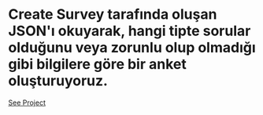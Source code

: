 # Create Survey tarafında oluşan JSON'ı okuyarak, hangi tipte sorular olduğunu veya zorunlu olup olmadığı gibi bilgilere göre bir anket oluşturuyoruz.

[See Project](https://g3b1y.csb.app/siraliAnket.html)

